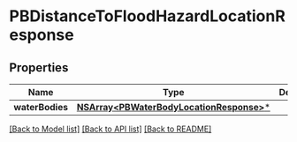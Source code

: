 # PBDistanceToFloodHazardLocationResponse

## Properties
Name | Type | Description | Notes
------------ | ------------- | ------------- | -------------
**waterBodies** | [**NSArray&lt;PBWaterBodyLocationResponse&gt;***](PBWaterBodyLocationResponse.md) |  | [optional] 

[[Back to Model list]](../README.md#documentation-for-models) [[Back to API list]](../README.md#documentation-for-api-endpoints) [[Back to README]](../README.md)



